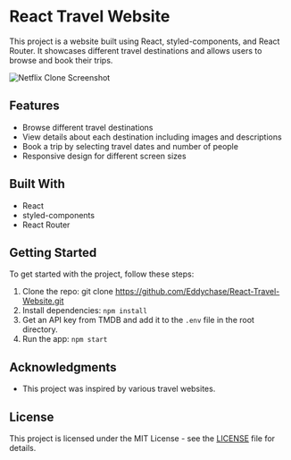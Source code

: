 # React Travel Website

This project is a website built using React, styled-components, and React Router. It showcases different travel destinations and allows users to browse and book their trips.

![Netflix Clone Screenshot](https://i.imgur.com/Z9Oo4JC.png)

## Features

- Browse different travel destinations
- View details about each destination including images and descriptions
- Book a trip by selecting travel dates and number of people
- Responsive design for different screen sizes

## Built With

- React
- styled-components
- React Router

## Getting Started

To get started with the project, follow these steps:

1. Clone the repo: git clone https://github.com/Eddychase/React-Travel-Website.git
2. Install dependencies: `npm install`
3. Get an API key from TMDB and add it to the `.env` file in the root directory.
4. Run the app: `npm start`

## Acknowledgments

- This project was inspired by various travel websites.

## License

This project is licensed under the MIT License - see the [LICENSE](LICENSE) file for details.
